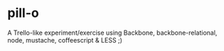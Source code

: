 pill-o
=====

A Trello-like experiment/exercise using Backbone, backbone-relational, node, mustache, coffeescript &amp; LESS ;)
